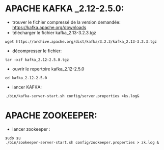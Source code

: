 # APACHE KAFKA _2.12-2.5.0:
- trouver le fichier compressé de la version demandée: https://kafka.apache.org/downloads
- télécharger le fichier kafka_2.13-3.2.3.tgz
```
wget https://archive.apache.org/dist/kafka/3.2.3/kafka_2.13-3.2.3.tgz
```
- décompresser le fichier:
```
tar -xzf kafka_2.12-2.5.0.tgz
```
- ouvrir le repertoire kafka_2.12-2.5.0
```
cd kafka_2.12-2.5.0
```
- lancer KAFKA: 
```
./bin/kafka-server-start.sh config/server.properties >ks.log&
```


# APACHE ZOOKEEPER:
- lancer zookeeper :  
```
sudo su
./bin/zookeeper-server-start.sh config/zookeeper.properties > zk.log &
```
